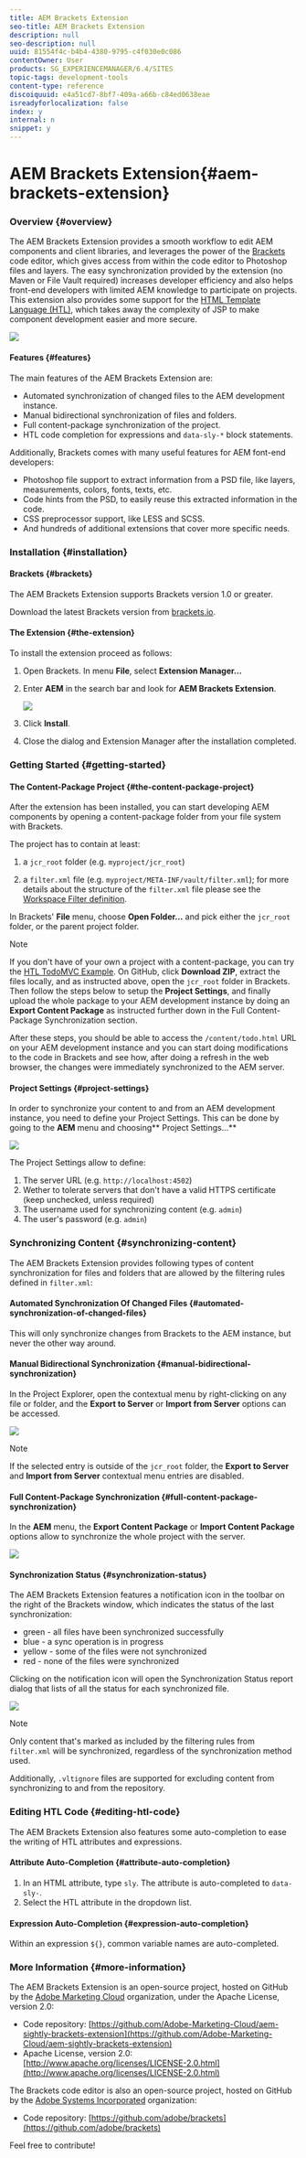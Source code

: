 ```yaml
---
title: AEM Brackets Extension
seo-title: AEM Brackets Extension
description: null
seo-description: null
uuid: 81554f4c-b4b4-4380-9795-c4f030e0c086
contentOwner: User
products: SG_EXPERIENCEMANAGER/6.4/SITES
topic-tags: development-tools
content-type: reference
discoiquuid: e4a51cd7-8bf7-409a-a66b-c84ed0638eae
isreadyforlocalization: false
index: y
internal: n
snippet: y
---
```


# AEM Brackets Extension{#aem-brackets-extension}

### Overview {#overview}

The AEM Brackets Extension provides a smooth workflow to edit AEM components and client libraries, and leverages the power of the [Brackets](http://brackets.io/) code editor, which gives access from within the code editor to Photoshop files and layers. The easy synchronization provided by the extension (no Maven or File Vault required) increases developer efficiency and also helps front-end developers with limited AEM knowledge to participate on projects. This extension also provides some support for the [HTML Template Language (HTL)](/content/help/en/experience-manager/htl/user-guide), which takes away the complexity of JSP to make component development easier and more secure.

![](assets/chlimage_1-63.png) 

#### Features {#features}

The main features of the AEM Brackets Extension are:

* Automated synchronization of changed files to the AEM development instance.
* Manual bidirectional synchronization of files and folders.
* Full content-package synchronization of the project.
* HTL code completion for expressions and `data-sly-*` block statements.

Additionally, Brackets comes with many useful features for AEM font-end developers:

* Photoshop file support to extract information from a PSD file, like layers, measurements, colors, fonts, texts, etc.
* Code hints from the PSD, to easily reuse this extracted information in the code.
* CSS preprocessor support, like LESS and SCSS.
* And hundreds of additional extensions that cover more specific needs.

### Installation {#installation}

#### Brackets {#brackets}

The AEM Brackets Extension supports Brackets version 1.0 or greater.

Download the latest Brackets version from [brackets.io](http://brackets.io/).

#### The Extension {#the-extension}

To install the extension proceed as follows:

1. Open Brackets. In menu **File**, select **Extension Manager…**
1. Enter **AEM** in the search bar and look for **AEM Brackets Extension**.

   ![](assets/chlimage_1-64.png)

1. Click **Install**.
1. Close the dialog and Extension Manager after the installation completed.

### Getting Started {#getting-started}

#### The Content-Package Project {#the-content-package-project}

After the extension has been installed, you can start developing AEM components by opening a content-package folder from your file system with Brackets.

The project has to contain at least:

1. a `jcr_root` folder (e.g. `myproject/jcr_root`)

1. a `filter.xml` file (e.g. `myproject/META-INF/vault/filter.xml`); for more details about the structure of the `filter.xml` file please see the [Workspace Filter definition](http://jackrabbit.apache.org/filevault/filter.html).

In Brackets' **File** menu, choose **Open Folder…** and pick either the `jcr_root` folder, or the parent project folder.

>[!NOTE]
>
>If you don't have of your own a project with a content-package, you can try the [HTL TodoMVC Example](https://github.com/Adobe-Marketing-Cloud/aem-sightly-sample-todomvc). On GitHub, click **Download ZIP**, extract the files locally, and as instructed above, open the `jcr_root` folder in Brackets. Then follow the steps below to setup the **Project Settings**, and finally upload the whole package to your AEM development instance by doing an **Export Content Package** as instructed further down in the Full Content-Package Synchronization section.
>
>After these steps, you should be able to access the `/content/todo.html` URL on your AEM development instance and you can start doing modifications to the code in Brackets and see how, after doing a refresh in the web browser, the changes were immediately synchronized to the AEM server.

#### Project Settings {#project-settings}

In order to synchronize your content to and from an AEM development instance, you need to define your Project Settings. This can be done by going to the **AEM** menu and choosing** Project Settings…**

![](assets/chlimage_1-65.png)

The Project Settings allow to define:

1. The server URL (e.g. `http://localhost:4502`)
1. Wether to tolerate servers that don't have a valid HTTPS certificate (keep unchecked, unless required)
1. The username used for synchronizing content (e.g. `admin`)
1. The user's password (e.g. `admin`)

### Synchronizing Content {#synchronizing-content}

The AEM Brackets Extension provides following types of content synchronization for files and folders that are allowed by the filtering rules defined in `filter.xml`:

#### Automated Synchronization Of Changed Files {#automated-synchronization-of-changed-files}

This will only synchronize changes from Brackets to the AEM instance, but never the other way around.

#### Manual Bidirectional Synchronization {#manual-bidirectional-synchronization}

In the Project Explorer, open the contextual menu by right-clicking on any file or folder, and the **Export to Server** or **Import from Server** options can be accessed.

![](assets/chlimage_1-66.png)

>[!NOTE]
>
>If the selected entry is outside of the `jcr_root` folder, the **Export to Server** and **Import from Server** contextual menu entries are disabled.

#### Full Content-Package Synchronization {#full-content-package-synchronization}

In the **AEM** menu, the **Export Content Package** or **Import Content Package** options allow to synchronize the whole project with the server.

![](assets/chlimage_1-67.png) 

#### Synchronization Status {#synchronization-status}

The AEM Brackets Extension features a notification icon in the toolbar on the right of the Brackets window, which indicates the status of the last synchronization:

* green - all files have been synchronized successfully
* blue - a sync operation is in progress
* yellow - some of the files were not synchronized
* red - none of the files were synchronized

Clicking on the notification icon will open the Synchronization Status report dialog that lists of all the status for each synchronized file.

![](assets/chlimage_1-68.png)

>[!NOTE]
>
>Only content that's marked as included by the filtering rules from `filter.xml` will be synchronized, regardless of the synchronization method used.
>
>Additionally, `.vltignore` files are supported for excluding content from synchronizing to and from the repository.

### Editing HTL Code {#editing-htl-code}

The AEM Brackets Extension also features some auto-completion to ease the writing of HTL attributes and expressions.

#### Attribute Auto-Completion {#attribute-auto-completion}

1. In an HTML attribute, type `sly`. The attribute is auto-completed to `data-sly-`.
1. Select the HTL attribute in the dropdown list.

#### Expression Auto-Completion {#expression-auto-completion}

Within an expression `${}`, common variable names are auto-completed.

### More Information {#more-information}

The AEM Brackets Extension is an open-source project, hosted on GitHub by the [Adobe Marketing Cloud](https://github.com/Adobe-Marketing-Cloud) organization, under the Apache License, version 2.0:

* Code repository: [https://github.com/Adobe-Marketing-Cloud/aem-sightly-brackets-extension](https://github.com/Adobe-Marketing-Cloud/aem-sightly-brackets-extension)
* Apache License, version 2.0: [http://www.apache.org/licenses/LICENSE-2.0.html](http://www.apache.org/licenses/LICENSE-2.0.html)

The Brackets code editor is also an open-source project, hosted on GitHub by the [Adobe Systems Incorporated](https://github.com/adobe) organization:

* Code repository: [https://github.com/adobe/brackets](https://github.com/adobe/brackets)

Feel free to contribute!
